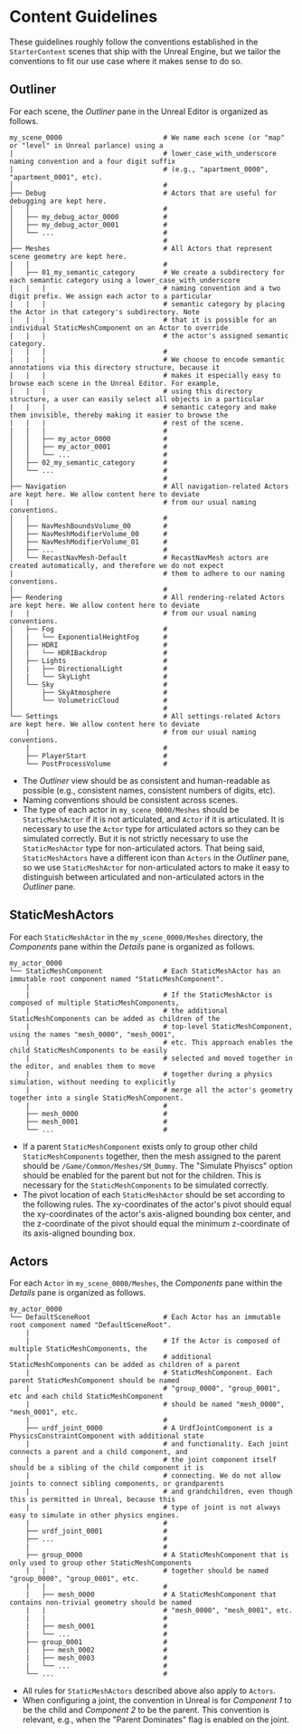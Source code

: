 # Content Guidelines

These guidelines roughly follow the conventions established in the `StarterContent` scenes that ship with the Unreal Engine, but we tailor the conventions to fit our use case where it makes sense to do so.

## Outliner

For each scene, the _Outliner_ pane in the Unreal Editor is organized as follows.

```
my_scene_0000                         # We name each scene (or "map" or "level" in Unreal parlance) using a
|                                     # lower_case_with_underscore naming convention and a four digit suffix
|                                     # (e.g., "apartment_0000", "apartment_0001", etc).
│                                     #
├── Debug                             # Actors that are useful for debugging are kept here.
│   │                                 #
│   ├── my_debug_actor_0000           #
│   ├── my_debug_actor_0001           #
│   └── ...                           #
│                                     #
├── Meshes                            # All Actors that represent scene geometry are kept here.
|   |                                 #
│   ├── 01_my_semantic_category       # We create a subdirectory for each semantic category using a lower_case_with_underscore
|   |   |                             # naming convention and a two digit prefix. We assign each actor to a particular
|   |   |                             # semantic category by placing the Actor in that category's subdirectory. Note
|   |   |                             # that it is possible for an individual StaticMeshComponent on an Actor to override
|   |   |                             # the actor's assigned semantic category.
|   |   |                             #
|   |   |                             # We choose to encode semantic annotations via this directory structure, because it
|   |   |                             # makes it especially easy to browse each scene in the Unreal Editor. For example,
|   |   |                             # using this directory structure, a user can easily select all objects in a particular
|   |   |                             # semantic category and make them invisible, thereby making it easier to browse the
|   |   |                             # rest of the scene.
|   |   |                             #
│   │   ├── my_actor_0000             #
│   │   ├── my_actor_0001             #
│   │   └── ...                       #
│   ├── 02_my_semantic_category       #
│   └── ...                           #
│                                     #  
├── Navigation                        # All navigation-related Actors are kept here. We allow content here to deviate
|   |                                 # from our usual naming conventions.
│   |                                 #
│   ├── NavMeshBoundsVolume_00        #
│   ├── NavMeshModifierVolume_00      #
│   ├── NavMeshModifierVolume_01      #
│   ├── ...                           #
│   └── RecastNavMesh-Default         # RecastNavMesh actors are created automatically, and therefore we do not expect
|                                     # them to adhere to our naming conventions.
│                                     #
├── Rendering                         # All rendering-related Actors are kept here. We allow content here to deviate
|   |                                 # from our usual naming conventions.
│   ├── Fog                           #
│   |   └── ExponentialHeightFog      #
│   ├── HDRI                          #
│   |   └── HDRIBackdrop              #
│   ├── Lights                        #
│   |   ├── DirectionalLight          #
│   |   └── SkyLight                  #
│   └── Sky                           #
│       ├── SkyAtmosphere             #
│       └── VolumetricCloud           #
│                                     #
└── Settings                          # All settings-related Actors are kept here. We allow content here to deviate
    |                                 # from our usual naming conventions.
    |                                 #
    ├── PlayerStart                   #
    └── PostProcessVolume             #
```

- The _Outliner_ view should be as consistent and human-readable as possible (e.g., consistent names, consistent numbers of digits, etc).
- Naming conventions should be consistent across scenes.
- The type of each actor in `my_scene_0000/Meshes` should be `StaticMeshActor` if it is not articulated, and `Actor` if it is articulated. It is necessary to use the `Actor` type for articulated actors so they can be simulated correctly. But it is not strictly necessary to use the `StaticMeshActor` type for non-articulated actors. That being said, `StaticMeshActors` have a different icon than `Actors` in the _Outliner_ pane, so we use `StaticMeshActor` for non-articulated actors to make it easy to distinguish between articulated and non-articulated actors in the _Outliner_ pane.

## StaticMeshActors

For each `StaticMeshActor` in the `my_scene_0000/Meshes` directory, the _Components_ pane within the _Details_ pane is organized as follows.

```
my_actor_0000
└── StaticMeshComponent               # Each StaticMeshActor has an immutable root component named "StaticMeshComponent".
    |
    |                                 # If the StaticMeshActor is composed of multiple StaticMeshComponents,  
    |                                 # the additional StaticMeshComponents can be added as children of the
    |                                 # top-level StaticMeshComponent, using the names "mesh_0000", "mesh_0001",
    |                                 # etc. This approach enables the child StaticMeshComponents to be easily 
    |                                 # selected and moved together in the editor, and enables them to move
    |                                 # together during a physics simulation, without needing to explicitly
    |                                 # merge all the actor's geometry together into a single StaticMeshComponent. 
    |                                 #
    ├── mesh_0000                     #
    ├── mesh_0001                     #
    └── ...                           #
```

- If a parent `StaticMeshComponent` exists only to group other child `StaticMeshComponents` together, then the mesh assigned to the parent should be `/Game/Common/Meshes/SM_Dummy`. The "Simulate Phyiscs" option should be enabled for the parent but not for the children. This is necessary for the `StaticMeshComponents` to be simulated correctly.
- The pivot location of each `StaticMeshActor` should be set according to the following rules. The xy-coordinates of the actor's pivot should equal the xy-coordinates of the actor's axis-aligned bounding box center, and the z-coordinate of the pivot should equal the minimum z-coordinate of its axis-aligned bounding box.

## Actors

For each `Actor` in `my_scene_0000/Meshes`, the _Components_ pane within the _Details_ pane is organized as follows.

```
my_actor_0000
└── DefaultSceneRoot                  # Each Actor has an immutable root component named "DefaultSceneRoot".
    |
    |                                 # If the Actor is composed of multiple StaticMeshComponents, the
    |                                 # additional StaticMeshComponents can be added as children of a parent
    |                                 # StaticMeshComponent. Each parent StaticMeshComponent should be named
    |                                 # "group_0000", "group_0001", etc and each child StaticMeshComponent
    |                                 # should be named "mesh_0000", "mesh_0001", etc.
    |                                 #
    ├── urdf_joint_0000               # A UrdfJointComponent is a PhysicsConstraintComponent with additional state
    |                                 # and functionality. Each joint connects a parent and a child component, and
    |                                 # the joint component itself should be a sibling of the child component it is
    |                                 # connecting. We do not allow joints to connect sibling components, or grandparents
    |                                 # and grandchildren, even though this is permitted in Unreal, because this
    |                                 # type of joint is not always easy to simulate in other physics engines.
    |                                 #
    ├── urdf_joint_0001               #
    ├── ...                           #
    |                                 #
    ├── group_0000                    # A StaticMeshComponent that is only used to group other StaticMeshComponents
    |   |                             # together should be named "group_0000", "group_0001", etc.
    |   |                             #
    |   ├── mesh_0000                 # A StaticMeshComponent that contains non-trivial geometry should be named
    |   |                             # "mesh_0000", "mesh_0001", etc.
    |   |                             #
    |   ├── mesh_0001                 #
    |   └── ...                       #
    ├── group_0001                    #
    |   ├── mesh_0002                 #
    |   ├── mesh_0003                 #
    |   └── ...                       #
    └── ...                           #
```

- All rules for `StaticMeshActors` described above also apply to `Actors`.
- When configuring a joint, the convention in Unreal is for _Component 1_ to be the child and _Component 2_ to be the parent. This convention is relevant, e.g., when the "Parent Dominates" flag is enabled on the joint.
